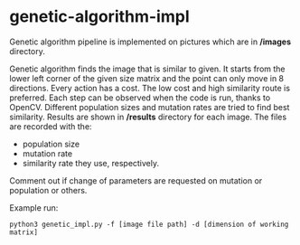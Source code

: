 # genetic-algorithm-impl

Genetic algorithm pipeline is implemented on pictures which are in **/images** directory. 

Genetic algorithm finds the image that is similar to given. It starts from the lower left corner of the given size matrix and the point can only move in 8 directions. Every action has a cost. The low cost and high similarity route is preferred. Each step can be observed when the code is run, thanks to OpenCV. Different population sizes and mutation rates are tried to find best similarity. Results are shown in **/results** directory for each image. The files are recorded with the:

- population size
- mutation rate
- similarity rate they use, respectively. 

Comment out if change of parameters are requested on mutation or population or others.

Example run:

```
python3 genetic_impl.py -f [image file path] -d [dimension of working matrix] 
```
